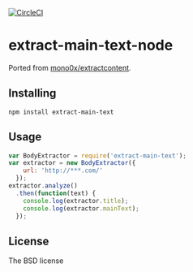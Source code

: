 [![CircleCI](https://circleci.com/gh/craftzdog/extract-main-text-node.svg?style=svg)](https://circleci.com/gh/craftzdog/extract-main-text-node)

extract-main-text-node
======================

Ported from [mono0x/extractcontent](https://github.com/mono0x/extractcontent).

## Installing

```
npm install extract-main-text
```

## Usage

```JavaScript
var BodyExtractor = require('extract-main-text');
var extractor = new BodyExtractor({
    url: 'http://***.com/'
  });
extractor.analyze()
  .then(function(text) {
    console.log(extractor.title);
    console.log(extractor.mainText);
  });
```

## License

The BSD license

